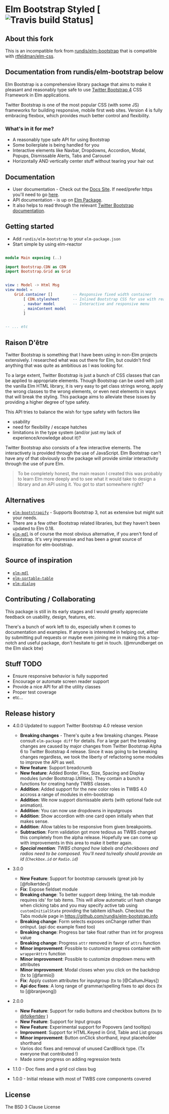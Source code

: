 # Elm Bootstrap Styled [![Travis build Status](https://travis-ci.org/frandibar/elm-bootstrap.svg?branch=master)]

## About this fork

This is an incompatible fork from [rundis/elm-bootstrap](http://package.elm-lang.org/packages/rundis/elm-bootstrap/4.1.0) that is compatible with [rtfeldman/elm-css](http://package.elm-lang.org/packages/rtfeldman/elm-css/14.0.0).

## Documentation from rundis/elm-bootstrap below

Elm Bootstrap is a comprehensive library package that aims to make it pleasant and reasonably type safe to use [Twitter Bootstrap 4](https://getbootstrap.com/) CSS Framework in Elm applications.


Twitter Bootstrap is one of the most popular CSS (with some JS) frameworks for building responsive, mobile first web sites. Version 4 is fully embracing flexbox, which provides much better control and flexibility.


### What's in it for me?
* A reasonably type safe API for using Bootstrap
* Some boilerplate is being handled for you
* Interactive elements like Navbar, Dropdowns, Accordion, Modal, Popups, Dismissable Alerts, Tabs and Carousel
* Horizontally AND vertically center stuff without tearing your hair out




## Documentation
* User documentation - Check out the [Docs Site](http://elm-bootstrap.info/). If need/prefer https
you'll need to go [here](https://elm-bootstrap.surge.sh/).
* API documentation - is up on [Elm Package](http://package.elm-lang.org/packages/rundis/elm-bootstrap/latest).
* It also helps to read through the relevant [Twitter Bootstrap documentation](https://getbootstrap.com/docs/4.0/getting-started/introduction/).


## Getting started
* Add `rundis/elm-bootstrap` to your `elm-package.json`
* Start simple by using elm-reactor


```elm

module Main exposing (..)

import Bootstrap.CDN as CDN
import Bootstrap.Grid as Grid


view : Model -> Html Msg
view model =
    Grid.container []         -- Responsive fixed width container
        [ CDN.stylesheet      -- Inlined Bootstrap CSS for use with reactor
        , navbar model        -- Interactive and responsive menu
        , mainContent model
        ]


-- ... etc


```



## Raison D'être
Twitter Bootstrap is something that I have been using in non-Elm projects extensively.
I researched what was out there for Elm, but couldn't find anything that was quite as ambitious as I was looking for.

To a large extent, Twitter Bootstrap is just a bunch of CSS classes that can be applied to appropriate elements.
Though Bootstrap can be used with just the vanilla Elm HTML library, it is very easy to get class strings wrong, apply the wrong classes to the wrong elements, or even nest elements in ways that will break the styling.
This package aims to alleviate these issues by providing a higher degree of type safety.

This API tries to balance the wish for type safety with factors like
- usability
- need for flexibility / escape hatches
- limitations in the type system (and/or just my lack of experience/knowledge about it)?


Twitter Bootstrap also consists of a few interactive elements. The interactivety is provided through the use of JavaScript. Elm Bootstrap can't have any of that obviously so the package will provide similar interactivity through the use of pure Elm.



>To be completely honest, the main reason I created this was probably to learn Elm more deeply and to see what it would take to design a library and an API using it. You got to start somewhere right?



## Alternatives
- [`elm-bootstrapify`](#http://package.elm-lang.org/packages/JeremyBellows/elm-bootstrapify/latest) - Supports Bootstrap 3, not as extensive but might suit your needs.
- There are a few other Bootstrap related libraries, but they haven't been updated to Elm 0.18.
- [`elm-mdl`](https://github.com/debois/elm-mdl) is of course the most obvious alternative, if you aren't fond of Bootstrap. It's very impressive and has been a great source of inspiration for elm-bootstrap.


## Source of inspiration
* [`elm-mdl`](https://github.com/debois/elm-mdl)
* [`elm-sortable-table`](https://github.com/evancz/elm-sortable-table)
* [`elm-dialog`](https://github.com/krisajenkins/elm-dialog)


## Contributing / Collaborating
This package is still in its early stages and I would greatly appreciate feedback on usability, design, features, etc.

There's a bunch of work left to do, especially when it comes to documentation and examples. If anyone is interested in helping out, either by submitting pull requests or maybe even joining me in making this a top-notch and useful package, don't hesitate to get in touch. (@mrundberget on the Elm slack btw)


## Stuff TODO
* Ensure responsive behavior is fully supported
* Encourage or automate screen reader support
* Provide a nice API for all the utility classes
* Proper test coverage
* etc...



## Release history
* 4.0.0 Updated to support Twitter Bootstrap 4.0 release version
  * **Breaking changes** - There's quite a few breaking changes. Please consult `elm-package diff` for details. For a large part the breaking changes are caused by major changes from Twitter Bootstrap Alpha 6 to Twitter Bootstrap 4 release. Since it was going to be breaking changes regardless, we took the liberty of refactoring some modules to improve the API as well.
  * **New feature**: Support breadcrumb
  * **New feature**: Added Border, Flex, Size, Spacing and Display modules (under Bootstrap.Utilities). They contain a bunch a functions for creating handy TWBS classes.
  * **Addition**: Added support for the new color roles in TWBS 4.0 accross a range of modules in elm-bootstrap
  * **Addition**: We now support dismissable alerts (with optional fade out animation).
  * **Addition**: You can now use dropdowns in inputgroups
  * **Addition**: Show accordion with one card open initially when that makes sense.
  * **Addition**: Allow tables to be responsive from given breakpoints.
  * **Subtraction**: Form validation got more tedious as TWBS changed this completely from the alpha release. Hopefully we can come up with improvements in this area to make it better again.
  * _**Special mention**: TWBS changed how labels and checkboxes and radios need to be composed. You'll need to/really should provide an id (`Checkbox.id` or `Radio.id`)_


* 3.0.0
  * **New Feature**: Support for bootstrap carousels (great job by [@folkertdev])
  * **Fix**: Expose fieldset module
  * **Breaking change**: To better support deep linking, the tab module requires ids' for tab items. This will allow automatic url hash change when clicking tabs and you may specify active tab using `customInitialState` providing the tabitem id/hash. Checkout the Tabs module page in https://github.com/rundis/elm-bootstrap.info
  * **Breaking change**: Form selects exposes onChange rather than onInput. (api doc example fixed too)
  * **Breaking change**: Progress bar take float rather than int for progress value
  * **Breaking change**: Progress `attr` removed in favor of `attrs` function
  * **Minor improvement**: Possible to customize progress container with `wrapperAttrs` function
  * **Minor improvement**: Possible to customize dropdown menu with attributes
  * **Minor improvement**: Modal closes when you click on the backdrop (tx to [@farmio])
  * **Fix**: Apply custom attributes for inputgroup (tx to [@CallumJHays])
  * **Api doc fixes**: A long range of grammar/spelling fixes to api docs (tx to [@branjwong])
* 2.0.0
  * **New Feature**: Support for radio buttons and checkbox buttons (tx to [@folkertdev](https://github.com/folkertdev) )
  * **New Feature**: Support for Input groups
  * **New Feature**: Experimental support for Popovers (and tooltips)
  * **Improvment**: Support for HTML.Keyed in Grid, Table and List groups
  * **Minor improvement**: Button onClick shorthand, input placeholder shorthand
  * Varios doc fixes and removal of unused CardBlock type. (Tx everyone that contributed !)
  * Made some progress on adding regression tests
* 1.1.0 - Doc fixes and a grid col class bug
* 1.0.0 - Initial release with most of TWBS core components covered


## License
The BSD 3 Clause License

